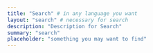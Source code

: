 ```yaml
---
title: "Search" # in any language you want
layout: "search" # necessary for search
description: "Description for Search"
summary: "search"
placeholder: "something you may want to find"
---
```

